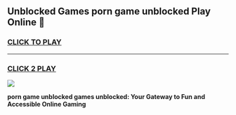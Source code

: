 
## Unblocked Games porn game unblocked Play Online 👋
<h3>
<a href="https://news.freeplayer.one?title=porn_game_unblocked&ref=17F">CLICK TO PLAY</a></h3>
<hr>

<h3>
<a href="https://news.freeplayer.one?title=porn_game_unblocked&ref=17F">CLICK 2 PLAY</a>
  
</h3>

<a href="https://news.freeplayer.one?title=porn_game_unblocked&ref=17F/"><img src="https://clearcache.store/games.png"></a>


**porn game unblocked games unblocked: Your Gateway to Fun and Accessible Online Gaming**
